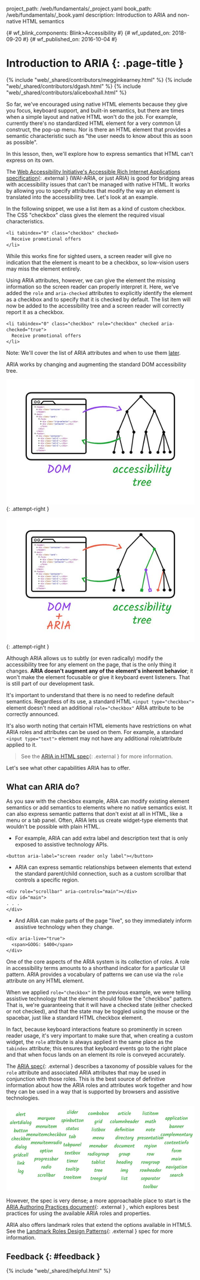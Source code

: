 project_path: /web/fundamentals/_project.yaml
book_path: /web/fundamentals/_book.yaml
description: Introduction to ARIA and non-native HTML semantics


{# wf_blink_components: Blink>Accessibility #}
{# wf_updated_on: 2018-09-20 #}
{# wf_published_on: 2016-10-04 #}

# Introduction to ARIA {: .page-title }

{% include "web/_shared/contributors/megginkearney.html" %}
{% include "web/_shared/contributors/dgash.html" %}
{% include "web/_shared/contributors/aliceboxhall.html" %}



So far, we've encouraged using native HTML elements because they give you focus,
keyboard support, and built-in semantics, but there are times when a simple
layout and native HTML won't do the job. For example, currently there's no
standardized HTML element for a very common UI construct, the pop-up menu. Nor
is there an HTML element that provides a semantic characteristic such as "the
user needs to know about this as soon as possible".

In this lesson, then, we'll explore how to express semantics that HTML can't
express on its own.

The [Web Accessibility Initiative's Accessible Rich Internet Applications
specification](https://www.w3.org/TR/wai-aria/){: .external } (WAI-ARIA, or just
ARIA) is good for bridging areas with accessibility issues that can't be managed
with native HTML. It works by allowing you to specify attributes that modify the
way an element is translated into the accessibility tree. Let's look at an
example.

In the following snippet, we use a list item as a kind of custom checkbox. The
CSS "checkbox" class gives the element the required visual characteristics.


    <li tabindex="0" class="checkbox" checked>
      Receive promotional offers
    </li>
    

While this works fine for sighted users, a screen reader will give no indication
that the element is meant to be a checkbox, so low-vision users may miss the
element entirely.

Using ARIA attributes, however, we can give the element the missing information
so the screen reader can properly interpret it. Here, we've added the `role` and
`aria-checked` attributes to explicitly identify the element as a checkbox and
to specify that it is checked by default. The list item will now be added to the
accessibility tree and a screen reader will correctly report it as a checkbox.


    <li tabindex="0" class="checkbox" role="checkbox" checked aria-checked="true">
      Receive promotional offers
    </li>
    

Note: We'll cover the list of ARIA attributes and when to use them [later](#what-can-aria-do).

ARIA works by changing and augmenting the standard DOM accessibility tree.

![the standard DOM accessibility tree](imgs/acctree1.jpg){: .attempt-right }

![the ARIA augmented accessibility tree](imgs/acctree2.jpg){: .attempt-right }

Although ARIA allows us to subtly (or even radically) modify the accessibility
tree for any element on the page, that is the only thing it changes. **ARIA
doesn't augment any of the element's inherent behavior**; it won't make the
element focusable or give it keyboard event listeners. That is still part of our
development task.

It's important to understand that there is no need to redefine default
semantics. Regardless of its use, a standard HTML `<input type="checkbox">`
element doesn't need an additional `role="checkbox"` ARIA attribute to be
correctly announced.

It's also worth noting that certain HTML elements have restrictions on what ARIA
roles and attributes can be used on them. For example, a standard `<input
type="text">` element may not have any additional role/attribute applied to it.

>See the [ARIA in HTML spec](https://www.w3.org/TR/html-aria/#sec-strong-native-semantics){: .external }
for more information.

Let's see what other capabilities ARIA has to offer.

## What can ARIA do?

As you saw with the checkbox example, ARIA can modify existing element semantics
or add semantics to elements where no native semantics exist. It can also
express semantic patterns that don't exist at all in HTML, like a menu or a tab
panel. Often, ARIA lets us create widget-type elements that wouldn't be possible
with plain HTML.

 - For example, ARIA can add extra label and description text that is only
   exposed to assistive technology APIs.<br>

<div class="clearfix"></div>
      
    <button aria-label="screen reader only label"></button>


 - ARIA can express semantic relationships between elements that extend the
   standard parent/child connection, such as a custom scrollbar that controls a
   specific region.

<div class="clearfix"></div>

    <div role="scrollbar" aria-controls="main"></div>
    <div id="main">
    . . .
    </div>

    

 - And ARIA can make parts of the page "live", so they immediately inform
   assistive technology when they change.

<div class="clearfix"></div>

    <div aria-live="true">
      <span>GOOG: $400</span>
    </div>

    
One of the core aspects of the ARIA system is its collection of *roles*. A role
in accessibility terms amounts to a shorthand indicator for a particular UI
pattern. ARIA provides a vocabulary of patterns we can use via the `role`
attribute on any HTML element.

When we applied `role="checkbox"` in the previous example, we were telling
assistive technology that the element should follow the "checkbox" pattern. That
is, we're guaranteeing that it will have a checked state (either checked or not
checked), and that the state may be toggled using the mouse or the spacebar,
just like a standard HTML checkbox element.

In fact, because keyboard interactions feature so prominently in screen reader
usage, it's very important to make sure that, when creating a custom widget, the
`role` attribute is always applied in the same place as the `tabindex`
attribute; this ensures that keyboard events go to the right place and that when
focus lands on an element its role is conveyed accurately.

The [ARIA spec](https://www.w3.org/TR/wai-aria/){: .external } describes a
taxonomy of possible values for the `role` attribute and associated ARIA
attributes that may be used in conjunction with those roles. This is the best
source of definitive information about how the ARIA roles and attributes work
together and how they can be used in a way that is supported by browsers and
assistive technologies.

![a list of all the available ARIA roles](imgs/aria-roles.jpg)

However, the spec is very dense; a more approachable place to start is the [ARIA
Authoring Practices document](https://www.w3.org/TR/wai-aria-practices-1.1/){: .external }
, which explores best practices for using the available ARIA roles and
properties.

ARIA also offers landmark roles that extend the options available in HTML5. See
the [Landmark Roles Design
Patterns](https://www.w3.org/TR/wai-aria-practices-1.1#kbd_layout_landmark_XHTML){: .external }
spec for more information.

## Feedback {: #feedback }

{% include "web/_shared/helpful.html" %}
